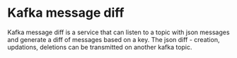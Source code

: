# Kafka message diff

Kafka message diff is a service that can listen to a topic with json messages and generate
a diff of messages based on a key. The json diff - creation, updations, deletions can be transmitted
on another kafka topic. 